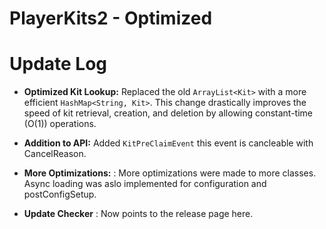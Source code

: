 # PlayerKits2 - Optimized

# Update Log
- **Optimized Kit Lookup:** Replaced the old `ArrayList<Kit>` with a more efficient `HashMap<String, Kit>`. This change drastically improves the speed of kit retrieval, creation, and deletion by allowing constant-time (O(1)) operations.

- **Addition to API:** Added `KitPreClaimEvent` this event is cancleable with CancelReason.

- **More Optimizations:** : More optimizations were made to more classes. Async loading was aslo implemented for configuration and postConfigSetup.

- **Update Checker** : Now points to the release page here.
  
